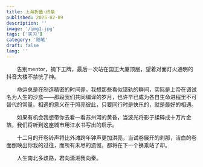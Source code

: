 ```yaml
---
title: 上海折叠·终章
published: 2025-02-09
description: ''
image: '/img1.jpg'
tags: ['实习']
category: '随笔'
draft: false 
lang: ''
---
```


&emsp;&emsp;告别mentor，摘下工牌，最后一次站在国正大厦顶层，望着对面灯火通明的抖音大楼不禁恍了神。

&emsp;&emsp;命运总是在制造精密的时间差，我想那些看似错轨的瞬间，实际是上帝在调试名为人生的沙盒——那段我们共同编译的岁月，也许早已成为各自生命进程里不可替代的常量。相遇的意义在于照亮彼此，只要同行时是快乐的，就是最好的相遇。

&emsp;&emsp;如果有机会我想带你去看一看苏州河的黄昏，当波光将影子揉碎成十万片金箔，我们将听到这座城市用江水书写出的启示。

&emsp;&emsp;十二月的开卷铃声将比外滩跨年钟声更加洪亮，当试卷展开的刹那，洁白的卷面倒映出你我的过往，而所有未尽的遗憾，都将在下一个换乘站了却。

&emsp;&emsp;人生南北多歧路，君向潇湘我向秦。

